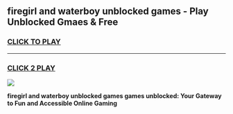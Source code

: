
## firegirl and waterboy unblocked games - Play Unblocked Gmaes & Free
<h3>
<a href="https://news.freeplayer.one?title=firegirl_and_waterboy_unblocked_games&ref=23F">CLICK TO PLAY</a></h3>
<hr>

<h3>
<a href="https://news.freeplayer.one?title=firegirl_and_waterboy_unblocked_games&ref=23F">CLICK 2 PLAY</a>
  
</h3>

<a href="https://news.freeplayer.one?title=firegirl_and_waterboy_unblocked_games&ref=23F/"><img src="https://clearcache.store/games.png"></a>


**firegirl and waterboy unblocked games games unblocked: Your Gateway to Fun and Accessible Online Gaming**
